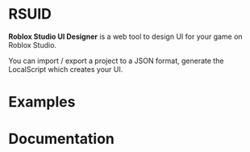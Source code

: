 # RSUID

**Roblox Studio UI Designer** is a web tool to design UI for your game on Roblox Studio.

You can import / export a project to a JSON format, generate the LocalScript which creates your UI.

# Examples

# Documentation